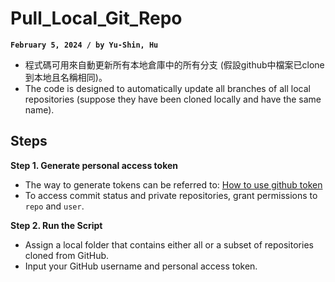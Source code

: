# Pull_Local_Git_Repo
**`February 5, 2024 / by Yu-Shin, Hu`**

-   程式碼可用來自動更新所有本地倉庫中的所有分支 (假設github中檔案已clone到本地且名稱相同)。
-   The code is designed to automatically update all branches of all local repositories (suppose they have been cloned locally and have the same name).

## Steps <br>

**Step 1. Generate personal access token**
-   The way to generate tokens can be referred to: [How to use github token](https://blog.csdn.net/chengwenyang/article/details/120060010)
-   To access commit status and private repositories, grant permissions to `repo` and `user`.

**Step 2. Run the Script**
-   Assign a local folder that contains either all or a subset of repositories cloned from GitHub.
-   Input your GitHub username and personal access token.

